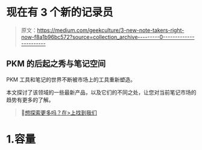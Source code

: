 # 现在有 3 个新的记录员

> 原文：<https://medium.com/geekculture/3-new-note-takers-right-now-f8a1b96bc572?source=collection_archive---------0----------------------->

## PKM 的后起之秀与笔记空间

PKM 工具和笔记的世界不断被市场上的工具重新塑造。

本文探讨了该领域的一些最新产品，以及它们的不同之处，让您对当前笔记市场的趋势有更多的了解。

> 📝[想探索更多吗？在>上找到我们](https://youtube.com/keepproductive)

# 1.容量